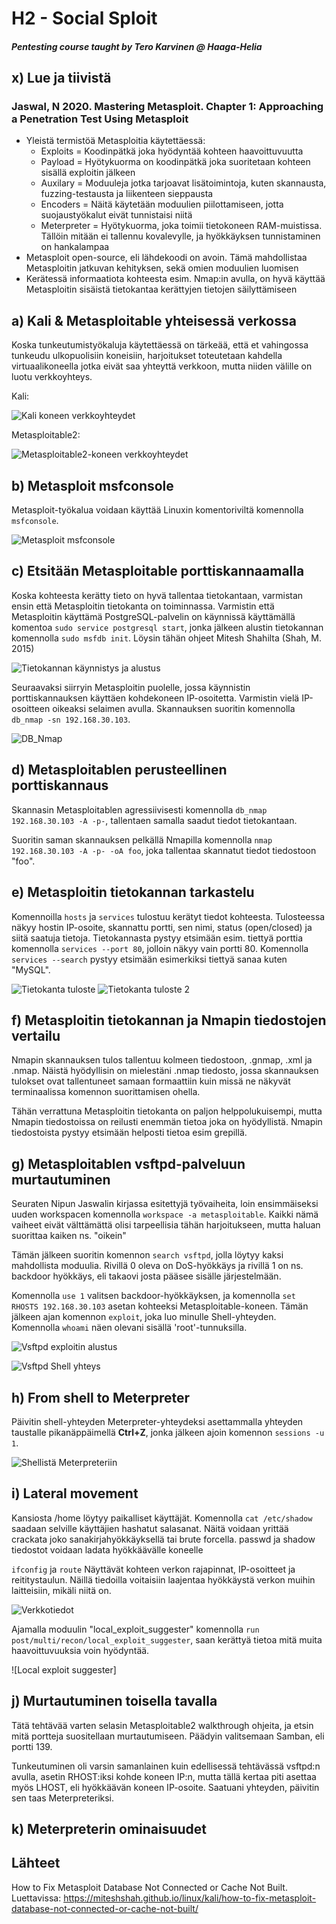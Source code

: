 # H2 - Social Sploit
##### Pentesting course taught by Tero Karvinen @ Haaga-Helia

## x) Lue ja tiivistä
### Jaswal, N 2020. Mastering Metasploit. Chapter 1: Approaching a Penetration Test Using Metasploit
- Yleistä termistöä Metasploitia käytettäessä:
  - Exploits = Koodinpätkä joka hyödyntää kohteen haavoittuvuutta
  - Payload = Hyötykuorma on koodinpätkä joka suoritetaan kohteen sisällä exploitin jälkeen
  - Auxilary = Moduuleja jotka tarjoavat lisätoimintoja, kuten skannausta, fuzzing-testausta ja liikenteen sieppausta
  - Encoders = Näitä käytetään moduulien piilottamiseen, jotta suojaustyökalut eivät tunnistaisi niitä
  - Meterpreter = Hyötykuorma, joka toimii tietokoneen RAM-muistissa. Tällöin mitään ei tallennu kovalevylle, ja hyökkäyksen tunnistaminen on hankalampaa
 - Metasploit open-source, eli lähdekoodi on avoin. Tämä mahdollistaa Metasploitin jatkuvan kehityksen, sekä omien moduulien luomisen
 - Kerätessä informaatiota kohteesta esim. Nmap:in avulla, on hyvä käyttää Metasploitin sisäistä tietokantaa kerättyjen tietojen säilyttämiseen

## a) Kali & Metasploitable yhteisessä verkossa
Koska tunkeutumistyökaluja käytettäessä on tärkeää, että et vahingossa tunkeudu ulkopuolisiin koneisiin, harjoitukset toteutetaan kahdella virtuaalikoneella jotka eivät saa yhteyttä verkkoon, mutta niiden välille on luotu verkkoyhteys.

Kali:

![Kali koneen verkkoyhteydet](https://github.com/rakkitect/penetration-testing/blob/main/reports/Kuvat/kali-network.png)

Metasploitable2:

![Metasploitable2-koneen verkkoyhteydet](https://github.com/rakkitect/penetration-testing/blob/main/reports/Kuvat/metasploitable-network.png)

## b) Metasploit msfconsole
Metasploit-työkalua voidaan käyttää Linuxin komentoriviltä komennolla ```msfconsole```.

![Metasploit msfconsole](https://github.com/rakkitect/penetration-testing/blob/main/reports/Kuvat/msfconsole.png)

## c) Etsitään Metasploitable porttiskannaamalla
Koska kohteesta kerätty tieto on hyvä tallentaa tietokantaan, varmistan ensin että Metasploitin tietokanta on toiminnassa. Varmistin että Metasploitin käyttämä PostgreSQL-palvelin on käynnissä käyttämällä komentoa ```sudo service postgresql start```, jonka jälkeen alustin tietokannan komennolla ```sudo msfdb init```. Löysin tähän ohjeet Mitesh Shahilta (Shah, M. 2015)

![Tietokannan käynnistys ja alustus](https://github.com/rakkitect/penetration-testing/blob/main/reports/Kuvat/database-connection.png)

Seuraavaksi siirryin Metasploitin puolelle, jossa käynnistin porttiskannauksen käyttäen kohdekoneen IP-osoitetta. Varmistin vielä IP-osoitteen oikeaksi selaimen avulla. Skannauksen suoritin komennolla ```db_nmap -sn 192.168.30.103```.

![DB_Nmap](https://github.com/rakkitect/penetration-testing/blob/main/reports/Kuvat/db_nmap-metasploit.png)

## d) Metasploitablen perusteellinen porttiskannaus
Skannasin Metasploitablen agressiivisesti komennolla ```db_nmap 192.168.30.103 -A -p-```, tallentaen samalla saadut tiedot tietokantaan.

Suoritin saman skannauksen pelkällä Nmapilla komennolla ```nmap 192.168.30.103 -A -p- -oA foo```, joka tallentaa skannatut tiedot tiedostoon "foo".

## e) Metasploitin tietokannan tarkastelu
Komennoilla ```hosts``` ja ```services``` tulostuu kerätyt tiedot kohteesta. Tulosteessa näkyy hostin IP-osoite, skannattu portti, sen nimi, status (open/closed) ja siitä saatuja tietoja. Tietokannasta pystyy etsimään esim. tiettyä porttia komennolla ```services --port 80```, jolloin näkyy vain portti 80. Komennolla ```services --search``` pystyy etsimään esimerkiksi tiettyä sanaa kuten "MySQL".

![Tietokanta tuloste](https://github.com/rakkitect/penetration-testing/blob/main/reports/Kuvat/db_nmap-tuloste.png)
![Tietokanta tuloste 2](https://github.com/rakkitect/penetration-testing/blob/main/reports/Kuvat/db_nmap-tuloste2.png)

## f) Metasploitin tietokannan ja Nmapin tiedostojen vertailu
Nmapin skannauksen tulos tallentuu kolmeen tiedostoon, .gnmap, .xml ja .nmap. Näistä hyödyllisin on mielestäni .nmap tiedosto, jossa skannauksen tulokset ovat tallentuneet samaan formaattiin kuin missä ne näkyvät terminaalissa komennon suorittamisen ohella.

Tähän verrattuna Metasploitin tietokanta on paljon helppolukuisempi, mutta Nmapin tiedostoissa on reilusti enemmän tietoa joka on hyödyllistä. Nmapin tiedostoista pystyy etsimään helposti tietoa esim grepillä.

## g) Metasploitablen vsftpd-palveluun murtautuminen
Seuraten Nipun Jaswalin kirjassa esitettyjä työvaiheita, loin ensimmäiseksi uuden workspacen komennolla ```workspace -a metasploitable```. Kaikki nämä vaiheet eivät välttämättä olisi tarpeellisia tähän harjoitukseen, mutta haluan suorittaa kaiken ns. "oikein"

Tämän jälkeen suoritin komennon ```search vsftpd```, jolla löytyy kaksi mahdollista moduulia. Rivillä 0 oleva on DoS-hyökkäys ja rivillä 1 on ns. backdoor hyökkäys, eli takaovi josta pääsee sisälle järjestelmään.

Komennolla ```use 1``` valitsen backdoor-hyökkäyksen, ja komennolla ```set RHOSTS 192.168.30.103``` asetan kohteeksi Metasploitable-koneen. Tämän jälkeen ajan komennon ```exploit```, joka luo minulle Shell-yhteyden. Komennolla ```whoami``` näen olevani sisällä 'root'-tunnuksilla.

![Vsftpd exploitin alustus](https://github.com/rakkitect/penetration-testing/blob/main/reports/Kuvat/exploit-vsftpd.png)

![Vsftpd Shell yhteys](https://github.com/rakkitect/penetration-testing/blob/main/reports/Kuvat/exploit_shell-connection.png)

## h) From shell to Meterpreter
Päivitin shell-yhteyden Meterpreter-yhteydeksi asettammalla yhteyden taustalle pikanäppäimellä **Ctrl+Z**, jonka jälkeen ajoin komennon ```sessions -u 1```.

![Shellistä Meterpreteriin]()

## i) Lateral movement
Kansiosta /home löytyy paikalliset käyttäjät. Komennolla ```cat /etc/shadow``` saadaan selville käyttäjien hashatut salasanat. Näitä voidaan yrittää crackata joko sanakirjahyökkäyksellä tai brute forcella. passwd ja shadow tiedostot voidaan ladata hyökkäävälle koneelle 

```ifconfig``` ja ```route``` Näyttävät kohteen verkon rajapinnat, IP-osoitteet ja reititystaulun. Näillä tiedoilla voitaisiin laajentaa hyökkäystä verkon muihin laitteisiin, mikäli niitä on.

![Verkkotiedot]()

Ajamalla moduulin "local_exploit_suggester" komennolla ```run post/multi/recon/local_exploit_suggester```, saan kerättyä tietoa mitä muita haavoittuvuuksia voin hyödyntää.

![Local exploit suggester]

## j) Murtautuminen toisella tavalla
Tätä tehtävää varten selasin Metasploitable2 walkthrough ohjeita, ja etsin mitä portteja suositellaan murtautumiseen. Päädyin valitsemaan Samban, eli portti 139.

Tunkeutuminen oli varsin samanlainen kuin edellisessä tehtävässä vsftpd:n avulla, asetin RHOST:iksi kohde koneen IP:n, mutta tällä kertaa piti asettaa myös LHOST, eli hyökkäävän koneen IP-osoite. Saatuani yhteyden, päivitin sen taas Meterpreteriksi.

## k) Meterpreterin ominaisuudet



## Lähteet


How to Fix Metasploit Database Not Connected or Cache Not Built. Luettavissa: https://miteshshah.github.io/linux/kali/how-to-fix-metasploit-database-not-connected-or-cache-not-built/
